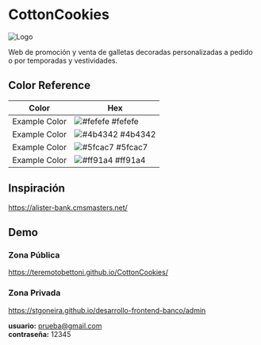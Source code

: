 # CottonCookies
![Logo](https://i.postimg.cc/KzZM0JDY/Logo-Cooton-Cookies.png)

Web de promoción y venta de galletas decoradas personalizadas a pedido o por temporadas y vestividades.

## Color Reference

| Color             | Hex                                                                |
| ----------------- | ------------------------------------------------------------------ |
| Example Color | ![#fefefe](https://via.placeholder.com/10/fefefe?text=+) #fefefe |
| Example Color | ![#4b4342](https://via.placeholder.com/10/4b4342?text=+) #4b4342 |
| Example Color | ![#5fcac7](https://via.placeholder.com/10/5fcac7?text=+) #5fcac7 |
| Example Color | ![#ff91a4](https://via.placeholder.com/10/ff91a4?text=+) #ff91a4 |

## Inspiración 

https://alister-bank.cmsmasters.net/ 


## Demo

### Zona Pública
https://teremotobettoni.github.io/CottonCookies/


### Zona Privada
https://stgoneira.github.io/desarrollo-frontend-banco/admin  

**usuario:** prueba@gmail.com  
**contraseña:** 12345 

